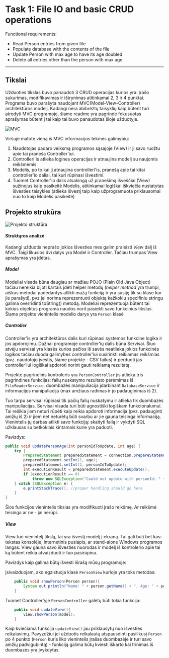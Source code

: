 # Task 1: File IO and basic CRUD operations

Functional requirements:
* Read Person entries from given file
* Populate database with the contents of the file
* Update Person with max age to have its age doubled
* Delete all entries other than the person with max age

---
## Tikslai

Užduoties tikslas buvo panaudoti 3 CRUD operacijas kurios yra: įrašo sukurimas, modifikavimas ir ištrynimas atitinkamai 
2, 3 ir 4 punktai. Programa buvo parašyta naudojant MVC(Model-View-Controller) architektūros modelį. Kadangi nėra 
abibrėžtų taisyklių kaip būtent turi atrodyti MVC programoje, šiame readme yra pagrinde fokusuotas aprašymas būtent į tai
kaip tai buvo panaudotas šioje užduotyje.

![MVC](https://i.imgur.com/hzg66n8.png)

Viršuje matote vieną iš MVC informacijos tekmės galimybių:
 1. Naudotojas padaro veiksmą programos sąsajoje (View) ir ji savo ruožtu apie tai praneša Controller'iui.
 2. Controlleri'is atlieka logines operacijas ir atnaujina modelį su naujomis reikšmėmis.
 3. Modelis, po to kai jį atnaujina controlleri'is, pranešą apie tai kitai controller'io daliai, tai kuri rūpinasi 
 išvestimi.
 4. Tuomet Controller'io dalis atsakingą už pranešimą išveščiai (View) sužinojus kaip pasikeitė Modelis, atitinkamai 
 logiškai iškviečia nustatytas išvesties taisykles (atlieka išvestį taip kaip užprogramuota priklausomai nuo to kaip Modelis pasikeitė)      

## Projekto strukūra
![Projekto struktūra](https://i.imgur.com/UJpVNMO.png)

#### Struktųros analizė
Kadangi užduotis neprašo jokios išvesties mes galim praleisti *View* dalį iš MVC. Taigi likusios dvi dalys yra Model ir 
Controller. Tačiau trumpas View aprašymas yra įdėtas. 
##### Model
Modeliai visada būna daugiau ar mažiau POJO (Plain Old Java Object) tačiau nereikia bijoti kartais įdėti helper 
metodų (*helper method* yra trumpi, aiškūs metodai padedantys atlikti mažą funkciją ir yra susiję tik su klase kur jie 
parašyti), pvz jei norima reprezentuoti objektą kažkokiu specifiniu stringu galima overridinti toString() metodą. Modeliai 
reprezentuoja būtent tai kokius objektus programa naudos norit pasiekti savo funkcinius tikslus.
Šiame projekte vienintelis modelio darys yra `Person` klasė
##### Controller
Controller'is yra architektūros dalis kuri rūpinasi systemos funkcine logika ir jos apdorojimu. Dažnai programoje 
controller'ių dalis būna Servisai. Šiuo atvėju servisai yra klasės kurios pačios iš savės neatlieka jokios funkcinės 
logikos tačiau duoda galimybes controller'iui susirinkti reikiamas reikšmias (pvz. naudotojo įvestis, šiame projekte - 
CSV failus) ir perduoti jas controller'iui logiškai apdoroti norint gauti reikiamą rezultatą. 

Projekte pagrindinis kontroleris yra `PersonController` jis atlieka tris pagrindines funkcijas: failų nuskatymo rezultato 
perėmimas iš `FileReaderService`, duombazės manipuliacija įdarbinant `DatabaseService` ir informacijos manipuliacija (max amžiaus radimas ir jo padauginimas iš 2).

Tuo tarpu servisai rūpinasi tik pačių failų nuskatymu ir atlieka tik duombazės manipuliacijas. Servisai visada turi būti
agnostiški logiškam funkcionalumui. Tai reiškia jiem neturi rūpėti kaip reikia apdoroti informacija (pvz. padauginti amžių iš 2) 
ir jiem net neturėtų būti svarbu ar jie gauna teisinga informaciją. Vienintelis jų darbas atlikti savo funkciją: skaityti failą
ir vykdyti SQL užklausas su betkokiais kintamais kurie yra paduoti.

Pavizdys:
```java
public void updatePersonAge(int personIdToUpdate, int age) {
    try {
        PreparedStatement preparedStatement = connection.prepareStatement(UPDATE_PERSON_AGE);
        preparedStatement.setInt(1, age);
        preparedStatement.setInt(2, personIdToUpdate);
        int executionResult = preparedStatement.executeUpdate();
        if (executionResult == 0)
            throw new SQLException("Could not update with personId: " + personIdToUpdate);
    } catch (SQLException e) {
        e.printStackTrace(); //proper handling should go here
    }
}
```
Šios funkcijos vienintelis tikslas yra modifikuoti įrašo reikšmę. Ar reikšmė teisinga ar ne - jai nerūpi.
 
##### View
View turi vienintelį tikslą, tai yra išvestį modelį į ekraną. Tai gali būti bet kas: tekstas konsolėje, internetinis puslapis,
ar stand-alone Windows programos langas. View gauna savo išvesties nuorodas ir modelį iš kontrolerio apie tai ką būtent reikia atvaizduoti ir tuo pasirūpina.

Pavizdys kaip galima būtų išvesti išrašą mūsų programoje:

Įsivaizduojam, akd egzistuoja klasė `PersonView` kurioje yra toks metodas:
```java
    public void showPerson(Person person){
        System.out.println("Name: " + person.getName() + ", Age: " + person.getAge());
    }
```
Tuomet Controller'yje `PersonController` galėtų būti tokia funkcija:
```java
    public void updateView(){
        view.showPerson(model);
    }
```

Kaip kviečiama funkcija `updateView()` jau priklausytų nuo išvesties reikalavimų. Pavyzdžiui jei užduotis reikalautų
atspausdinti pasilikusį `Person` po 4 punkto (`Person` kuris liko vienintelis įrašas duombazėje ir turi savo amžių padvigubintą) - 
funkciją galima būtų kviesti iškarto kai trinimas iš duombazės yra įvykdytas.
